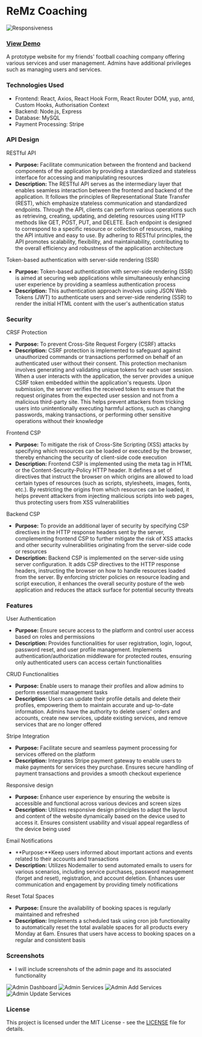 # ReMz Coaching

![Responsiveness](frontend/src/Images/responsive.png)

### **[View Demo](https://remzcoaching-frontend.vercel.app/)**

A prototype website for my friends' football coaching company offering various services and user management. Admins have additional privileges such as managing users and services.

### Technologies Used

- Frontend: React, Axios, React Hook Form, React Router DOM, yup, antd, Custom Hooks, Authorisation Context
- Backend: Node.js, Express
- Database: MySQL
- Payment Processing: Stripe

### API Design

RESTful API

- **Purpose:** Facilitate communication between the frontend and backend components of the application by providing a standardized and stateless interface for accessing and manipulating resources
- **Description:** The RESTful API serves as the intermediary layer that enables seamless interaction between the frontend and backend of the application. It follows the principles of Representational State Transfer (REST), which emphasize stateless communication and standardized endpoints. Through the API, clients can perform various operations such as retrieving, creating, updating, and deleting resources using HTTP methods like GET, POST, PUT, and DELETE. Each endpoint is designed to correspond to a specific resource or collection of resources, making the API intuitive and easy to use. By adhering to RESTful principles, the API promotes scalability, flexibility, and maintainability, contributing to the overall efficiency and robustness of the application architecture

Token-based authentication with server-side rendering (SSR)

- **Purpose:** Token-based authentication with server-side rendering (SSR) is aimed at securing web applications while simultaneously enhancing user experience by providing a seamless authentication process
- **Description:** This authentication approach involves using JSON Web Tokens (JWT) to authenticate users and server-side rendering (SSR) to render the initial HTML content with the user's authentication status

### Security

CRSF Protection

- **Purpose:** To prevent Cross-Site Request Forgery (CSRF) attacks
- **Description:** CSRF protection is implemented to safeguard against unauthorized commands or transactions performed on behalf of an authenticated user without their consent. This protection mechanism involves generating and validating unique tokens for each user session. When a user interacts with the application, the server provides a unique CSRF token embedded within the application's requests. Upon submission, the server verifies the received token to ensure that the request originates from the expected user session and not from a malicious third-party site. This helps prevent attackers from tricking users into unintentionally executing harmful actions, such as changing passwords, making transactions, or performing other sensitive operations without their knowledge

Frontend CSP

- **Purpose:** To mitigate the risk of Cross-Site Scripting (XSS) attacks by specifying which resources can be loaded or executed by the browser, thereby enhancing the security of client-side code execution
- **Description:** Frontend CSP is implemented using the meta tag in HTML or the Content-Security-Policy HTTP header. It defines a set of directives that instruct the browser on which origins are allowed to load certain types of resources (such as scripts, stylesheets, images, fonts, etc.). By restricting the origins from which resources can be loaded, it helps prevent attackers from injecting malicious scripts into web pages, thus protecting users from XSS vulnerabilities

Backend CSP

- **Purpose:** To provide an additional layer of security by specifying CSP directives in the HTTP response headers sent by the server, complementing frontend CSP to further mitigate the risk of XSS attacks and other security vulnerabilities originating from the server-side code or resources
- **Description:** Backend CSP is implemented on the server-side using server configuration. It adds CSP directives to the HTTP response headers, instructing the browser on how to handle resources loaded from the server. By enforcing stricter policies on resource loading and script execution, it enhances the overall security posture of the web application and reduces the attack surface for potential security threats

### Features

User Authentication

- **Purpose:** Ensure secure access to the platform and control user access based on roles and permissions
- **Description:** Provides functionalities for user registration, login, logout, password reset, and user profile management. Implements authentication/authorization middleware for protected routes, ensuring only authenticated users can access certain functionalities

CRUD Functionalities

- **Purpose:** Enable users to manage their profiles and allow admins to perform essential management tasks
- **Description:** Users can update their profile details and delete their profiles, empowering them to maintain accurate and up-to-date information. Admins have the authority to delete users' orders and accounts, create new services, update existing services, and remove services that are no longer offered

Stripe Integration

- **Purpose:** Facilitate secure and seamless payment processing for services offered on the platform
- **Description:** Integrates Stripe payment gateway to enable users to make payments for services they purchase. Ensures secure handling of payment transactions and provides a smooth checkout experience

Responsive design

- **Purpose:** Enhance user experience by ensuring the website is accessible and functional across various devices and screen sizes
- **Description:** Utilizes responsive design principles to adapt the layout and content of the website dynamically based on the device used to access it. Ensures consistent usability and visual appeal regardless of the device being used

Email Notifications

- **Purpose:**Keep users informed about important actions and events related to their accounts and transactions
- **Description:** Utilizes Nodemailer to send automated emails to users for various scenarios, including service purchases, password management (forget and reset), registration, and account deletion. Enhances user communication and engagement by providing timely notifications

Reset Total Spaces

- **Purpose:** Ensure the availability of booking spaces is regularly maintained and refreshed
- **Description:** Implements a scheduled task using cron job functionality to automatically reset the total available spaces for all products every Monday at 6am. Ensures that users have access to booking spaces on a regular and consistent basis

### Screenshots

- I will include screenshots of the admin page and its associated functionality

![Admin Dashboard](frontend/src/Images/admin-dashboard.png)
![Admin Services](frontend/src/Images/admin-services.png)
![Admin Add Services](frontend/src/Images/admin-services-add.png)
![Admin Update Services](frontend/src/Images/admin-services-update.png)

### License

This project is licensed under the MIT License - see the [LICENSE](LICENSE) file for details.
